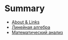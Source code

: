 # Summary

- [About & Links](./course.md)
- [Линейная алгебра](./LinearAlgebra/LinearAlgebra.md)
- [Математический анализ](./Calculus/Calculus.md)